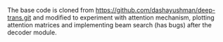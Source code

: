 The base code is cloned from https://github.com/dashayushman/deep-trans.git and modified to experiment with attention mechanism, plotting attention matrices
and implementing beam search (has bugs) after the decoder module.

